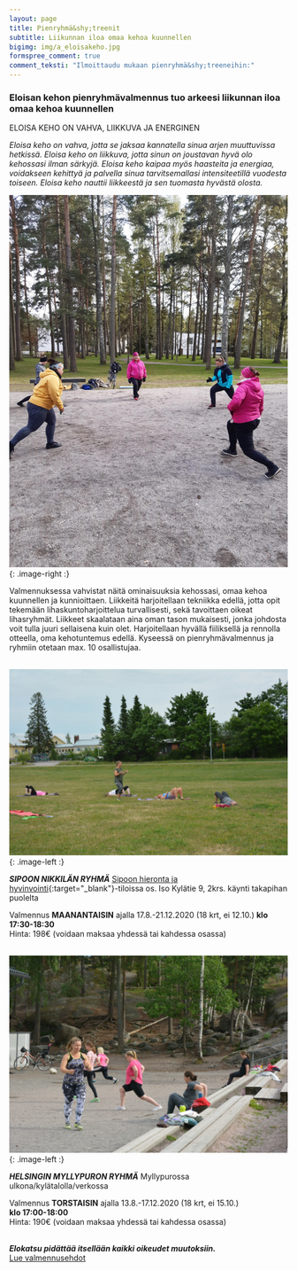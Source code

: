 ```yaml
---
layout: page
title: Pienryhmä&shy;treenit
subtitle: Liikunnan iloa omaa kehoa kuunnellen
bigimg: img/a_eloisakeho.jpg
formspree_comment: true
comment_teksti: "Ilmoittaudu mukaan pienryhmä&shy;treeneihin:"
---
```

### **Eloisan kehon pienryhmä&shy;valmennus**  tuo arkeesi liikunnan iloa omaa kehoa kuunnellen
<p></p>
<p class="otsikkolistapalkki">
ELOISA KEHO ON VAHVA, LIIKKUVA JA ENERGINEN
</p>

_Eloisa keho on vahva, jotta se jaksaa kannatella sinua arjen muuttuvissa hetkissä.
Eloisa keho on liikkuva, jotta sinun on joustavan hyvä olo kehossasi ilman särkyjä.
Eloisa keho kaipaa myös haasteita ja energiaa, voidakseen kehittyä ja palvella sinua tarvitsemallasi intensiteetillä
vuodesta toiseen. Eloisa keho nauttii liikkeestä ja sen tuomasta hyvästä olosta._

![pienryhmä](/img/pienryhmatreenit_3.jpg "Eloisan kehon pienryhmätreenit"){: .image-right :}

Valmennuksessa vahvistat näitä ominaisuuksia kehossasi, omaa kehoa kuunnellen ja kunnioittaen. Liikkeitä harjoitellaan
tekniikka edellä, jotta opit tekemään lihaskuntoharjoittelua turvallisesti, sekä tavoittaen oikeat lihasryhmät. Liikkeet
skaalataan aina oman tason mukaisesti, jonka johdosta voit tulla juuri sellaisena kuin olet.
Harjoitellaan hyvällä fiiliksellä ja rennolla otteella, oma kehotuntemus edellä.
Kyseessä on pienryhmävalmennus ja ryhmiin otetaan max. 10 osallistujaa.
<br/><br/>

![Pienryhmätreeni](/img/nikkila.jpg "Nikkilän pienryhmä"){: .image-left :}

***SIPOON NIKKILÄN RYHMÄ***
[Sipoon hieronta ja hyvinvointi](https://www.sipoonhierontajahyvinvointi.fi/){:target="_blank"}-tiloissa os. Iso Kylätie 9, 2krs. käynti takapihan puolelta 

Valmennus **MAANANTAISIN** ajalla 17.8.-21.12.2020 (18 krt, ei 12.10.) **klo 17:30-18:30**  
Hinta: 198€ (voidaan maksaa yhdessä tai kahdessa osassa)
<br/><br/>

![Pienryhmätreeni](/img/myllypuro.jpg "Myllypuron pienryhmä"){: .image-left :}

***HELSINGIN MYLLYPURON RYHMÄ***
Myllypurossa ulkona/kylätalolla/verkossa

Valmennus **TORSTAISIN** ajalla 13.8.-17.12.2020 (18 krt, ei 15.10.)  
**klo 17:00-18:00**  
Hinta: 190€ (voidaan maksaa yhdessä tai kahdessa osassa)
<br/><br/>


***Elokatsu pidättää itsellään kaikki oikeudet muutoksiin.***  
[Lue valmennusehdot](/valmennusehdot) 
